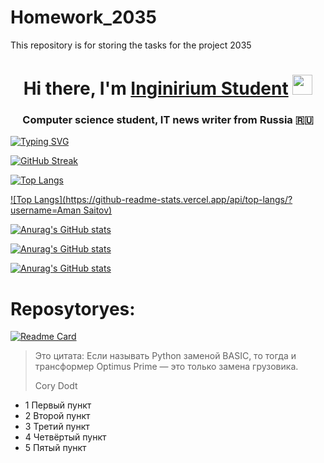 # Homework_2035
This repository is for storing the tasks for the project 2035
<h1 align="center">Hi there, I'm <a href="https://inginirium.ru/" target="_blank">Inginirium Student</a> 
<img src="https://github.com/blackcater/blackcater/raw/main/images/Hi.gif" height="32"/></h1>
<h3 align="center">Computer science student, IT news writer from Russia 🇷🇺</h3>

<!---Пример кода-->
[![Typing SVG](https://readme-typing-svg.demolab.com?font=Times+New+Roman&size=24&pause=1000&width=435&lines=Computer+science+student+from+Russia)](https://git.io/typing-svg)

[![GitHub Streak](https://github-readme-streak-stats.herokuapp.com/?user=QuadDarv1ne)](https://git.io/streak-stats)

<!---Для компактной версии-->
[![Top Langs](https://github-readme-stats.vercel.app/api/top-langs/?username=QuadDarv1ne&layout=compact)](https://github.com/anuraghazra/github-readme-stats)

<!---Для подробной версии-->
[![Top Langs](https://github-readme-stats.vercel.app/api/top-langs/?username=Aman Saitov)](https://github.com/anuraghazra/github-readme-stats)

[![Anurag's GitHub stats](https://github-readme-stats.vercel.app/api?username=QuadDarv1ne&theme=tokyonight&show_icons=true)](https://github.com/anuraghazra/github-readme-stats)

[![Anurag's GitHub stats](https://github-readme-stats.vercel.app/api?username=QuadDarv1ne&theme=discord_old_blurple&show_icons=true)](https://github.com/anuraghazra/github-readme-stats)

[![Anurag's GitHub stats](https://github-readme-stats.vercel.app/api?username=QuadDarv1ne&theme=nonet&show_icons=true)](https://github.com/anuraghazra/github-readme-stats)

# Reposytoryes:
[![Readme Card](https://github-readme-stats.vercel.app/api/pin/?username=QuadDarv1ne&repo=sfml-vscode)](https://github.com/QuadDarv1ne/sfml-vscode)

> Это цитата: Если называть Python заменой BASIC, то тогда и трансформер Optimus Prime — это только замена грузовика.
>
> Cory Dodt

- 1 Первый пункт
- 2 Второй пункт
- 3 Третий пункт
- 4 Четвёртый пункт
- 5 Пятый пункт

